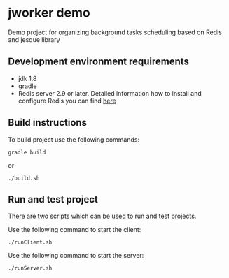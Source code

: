 # jworker demo
Demo project for organizing background tasks scheduling based on Redis and jesque library

## Development environment requirements 

- jdk 1.8
- gradle
- Redis server 2.9 or later. Detailed information how to install and configure Redis you can find [here](http://redis.io/topics/quickstart)

## Build instructions

To build project use the following commands:

	gradle build

or

	./build.sh

## Run and test project

There are two scripts which can be used to run and test projects.

Use the following command to start the client:

	./runClient.sh

Use the following command to start the server:

	./runServer.sh

